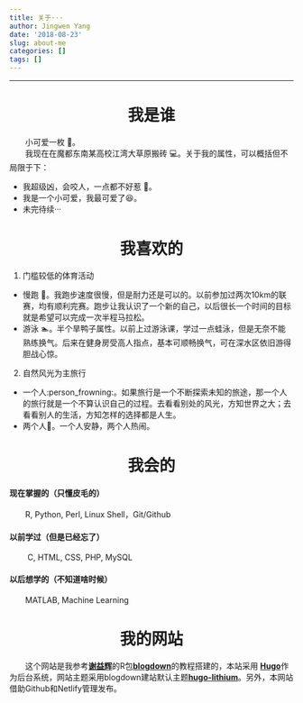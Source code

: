 ```yaml
---
title: 关于···
author: Jingwen Yang
date: '2018-08-23'
slug: about-me
categories: []
tags: []
---
```

-----
# <center>我是谁</center >
&emsp;&emsp;小可爱一枚 :cherry_blossom:。</br>
&emsp;&emsp;我现在在魔都东南某高校江湾大草原搬砖 :computer:。关于我的属性，可以概括但不局限于下：

- 我超级凶，会咬人，一点都不好惹 :imp:。</br>
- 我是一个小可爱，我最可爱了:laughing:。</br>
- 未完待续···</br>

# <center>我喜欢的</center >
1. 门槛较低的体育活动
  - 慢跑 :runner:。我跑步速度很慢，但是耐力还是可以的。以前参加过两次10km的联赛，均有顺利完赛。跑步让我认识了一个新的自己，以后很长一个时间的目标就是希望可以完成一次半程马拉松。</br>
  - 游泳 :swimmer:。半个旱鸭子属性。以前上过游泳课，学过一点蛙泳，但是无奈不能熟练换气。后来在健身房受高人指点，基本可顺畅换气，可在深水区依旧游得胆战心惊。</br>
2. 自然风光为主旅行
 - 一个人:person_frowning:。如果旅行是一个不断探索未知的旅途，那一个人的旅行就是一个不算认识自己的过程。去看看别处的风光，方知世界之大；去看看别人的生活，方知怎样的选择都是人生。
 - 两个人:two_women_holding_hands:。一个人安静，两个人热闹。


# <center>我会的</center >
#### 现在掌握的（只懂皮毛的）
&emsp;&emsp;R, Python, Perl, Linux Shell，Git/Github
#### 以前学过（但是已经忘了）
&emsp;&emsp; C, HTML, CSS, PHP, MySQL
#### 以后想学的（不知道啥时候）
&emsp;&emsp;MATLAB, Machine Learning

# <center>我的网站</center >
&emsp;&emsp;这个网站是我参考[**谢益辉**](https://github.com/yihui/hugo-lithium)的R包[**blogdown**](https://github.com/rstudio/blogdown)的教程搭建的，本站采用 [**Hugo**](https://gohugo.io)作为后台系统，网站主题采用blogdown建站默认主题[**hugo-lithium**](https://github.com/jrutheiser/hugo-lithium-theme)。另外，本网站借助Github和Netlify管理发布。